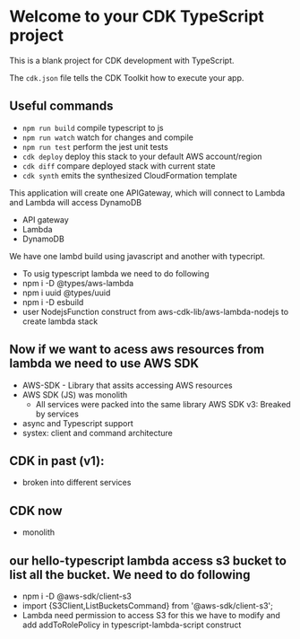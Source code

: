# Welcome to your CDK TypeScript project

This is a blank project for CDK development with TypeScript.

The `cdk.json` file tells the CDK Toolkit how to execute your app.

## Useful commands

* `npm run build`   compile typescript to js
* `npm run watch`   watch for changes and compile
* `npm run test`    perform the jest unit tests
* `cdk deploy`      deploy this stack to your default AWS account/region
* `cdk diff`        compare deployed stack with current state
* `cdk synth`       emits the synthesized CloudFormation template

This application will create one APIGateway, which will connect to Lambda and Lambda will access DynamoDB
- API gateway
- Lambda 
- DynamoDB

We have one lambd build using javascript and another with typecript.
- To usig typescript lambda we need to do following
- npm i -D @types/aws-lambda
- npm i uuid @types/uuid 
- npm i -D esbuild
- user NodejsFunction construct from aws-cdk-lib/aws-lambda-nodejs to create lambda stack

## Now if we want to acess aws resources from lambda we need to use AWS SDK
- AWS-SDK - Library that assits accessing AWS resources
- AWS SDK (JS) was monolith
    - All services were packed into the same library
AWS SDK v3: Breaked by services
- async and Typescript support
- systex: client and command architecture

## CDK in past (v1):
 - broken into different services
## CDK now
 - monolith

## our hello-typescript lambda access s3 bucket to list all the bucket. We need to do following
- npm i -D @aws-sdk/client-s3
- import {S3Client,ListBucketsCommand} from '@aws-sdk/client-s3';
- Lambda need permission to access S3 for this we have to modify and add addToRolePolicy in typescript-lambda-script construct
